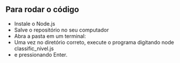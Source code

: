 ## Para rodar o código

* Instale o Node.js
* Salve o repositório no seu computador
* Abra a pasta em um terminal:
* Uma vez no diretório correto, execute o programa digitando 
            node classific_nivel.js 
* e pressionando Enter.